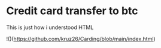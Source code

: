 # Credit card transfer to btc 
This is just how i understood HTML

!()(https://github.com/kruz26/Carding/blob/main/index.html)
